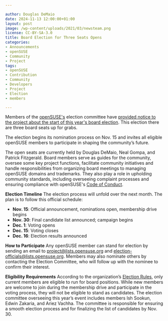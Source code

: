 ```yaml
---

author: Douglas DeMaio
date: 2024-11-13 12:00:00+01:00
layout: post
image: /wp-content/uploads/2021/03/newsteam.png
license: CC-BY-SA-3.0
title: Board Election for Three Seats Opens
categories:
- Announcements
- openSUSE
- Community
- Project
tags:
- openSUSE
- Contribution
- Community
- Developers
- Project
- Election
- members

---
```


Members of the [openSUSE's](https://www.opensuse.org/) election committee have [provided notice to the project about the start of this year's board election](https://lists.opensuse.org/archives/list/project@lists.opensuse.org/thread/7CCQIFQ3AY2UMCDWM6T3A5UKEXGYBBTV/). This election there are three board seats up for grabs. 

The election begins its nomination process on Nov. 15 and invites all eligible openSUSE members to participate in shaping the community’s future. 

The open seats are currently held by Douglas DeMaio, Neal Gompa, and Patrick Fitzgerald. Board members serve as guides for the community, oversee some key project functions, facilitate community initiatives and handle responsibilities from organizing board meetings to managing openSUSE domains and trademarks. They also play a role in upholding community standards, including overseeing complaint processes and ensuring compliance with openSUSE's [Code of Conduct](https://code.opensuse.org/project/coc/blob/main/f/Code-of-Conduct.md).

**Election Timeline**
The election process will unfold over the next month. The plan is to follow this official schedule:
- **Nov. 15**: Official announcement, nominations open, membership drive begins
- **Nov. 30**: Final candidate list announced; campaign begins
- **Dec. 1**: Voting opens
- **Dec. 15**: Voting closes
- **Dec. 16**: Election results announced

**How to Participate**
Any openSUSE member can stand for election by sending an email to [project@lists.opensuse.org](mailto:project@lists.opensuse.org) and [election-officials@lists.opensuse.org](mailto:election-officials@lists.opensuse.org). Members may also nominate others by contacting the Election Committee, who will follow up with the nominee to confirm their interest.

**Eligibility Requirements**
According to the organization’s [Election Rules](https://en.opensuse.org/openSUSE:Board_election_rules), only current members are eligible to run for board positions. While new members are welcome to join during the membership drive and participate in the voting process, they will not be eligible to stand as candidates.
The election committee overseeing this year’s event includes members Ish Sookun, Edwin Zakaria, and Ariez Vachha. The committee is responsible for ensuring a smooth election process and for finalizing the list of candidates by Nov. 30.

<meta name="openSUSE, Developers, sysadmin, user, Open Source, community, members, elections, project, members" content="HTML,CSS,XML,JavaScript">

